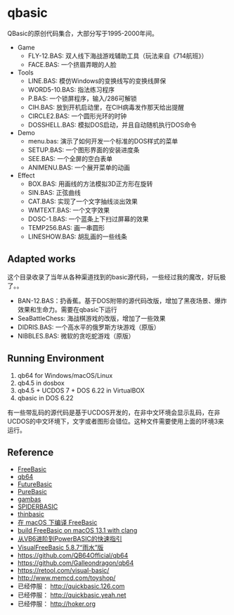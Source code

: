# qbasic

QBasic的原创代码集合，大部分写于1995-2000年间。

- Game
    - FLY-12.BAS: 双人线下海战游戏辅助工具（玩法来自《714航班》）
    - FACE.BAS: 一个挤眉弄眼的人脸
- Tools
    - LINE.BAS: 模仿Windows的变换线写的变换线屏保
    - WORD5-10.BAS: 指法练习程序
    - P.BAS: 一个锁屏程序，输入/286可解锁
    - CIH.BAS: 放到开机启动里，在CIH病毒发作那天给出提醒
    - CIRCLE2.BAS: 一个圆形光环的时钟
    - DOSSHELL.BAS: 模拟DOS启动，并且自动随机执行DOS命令
- Demo
    - menu.bas: 演示了如何开发一个标准的DOS样式的菜单
    - SETUP.BAS: 一个图形界面的安装进度条
    - SEE.BAS: 一个全屏的空白表单
    - ANIMENU.BAS: 一个展开菜单的动画
- Effect
    - BOX.BAS: 用画线的方法模拟3D正方形在旋转
    - SIN.BAS: 正弦曲线
    - CAT.BAS: 实现了一个文字抽线淡出效果
    - WMTEXT.BAS: 一个文字效果
    - DOSC-1.BAS: 一个蓝条上下扫过屏幕的效果
    - TEMP256.BAS: 画一串圆形
    - LINESHOW.BAS: 胡乱画的一些线条

## Adapted works

这个目录收录了当年从各种渠道找到的basic源代码，一些经过我的魔改，好玩极了。。

- BAN-12.BAS：扔香蕉。基于DOS附带的源代码改版，增加了黑夜场景、爆炸效果和生命力。需要在qbasic下运行
- SeaBattleChess: 海战棋游戏的改版，增加了一些效果
- DIDRIS.BAS: 一个高水平的俄罗斯方块游戏（原版）
- NIBBLES.BAS: 微软的贪吃蛇游戏（原版）

## Running Environment

1. qb64 for Windows/macOS/Linux
2. qb4.5 in dosbox
3. qb4.5 + UCDOS 7 + DOS 6.22 in VirtualBOX
4. qbasic in DOS 6.22

有一些带乱码的源代码是基于UCDOS开发的，在非中文环境会显示乱码，在非UCDOS的中文环境下，文字或者图形会错位。这种文件需要使用上面的环境3来运行。

## Reference

- [FreeBasic](https://www.freebasic.net/)
- [qb64](https://qb64.com/)
- [FutureBasic](http://www.brilorsoftware.com/fb/pages/home.html)
- [PureBasic](https://www.purebasic.com/index.php)
- [gambas](https://gambas.sourceforge.net/en/main.html)
- [SPIDERBASIC](https://www.spiderbasic.com/)
- [thinbasic](https://www.thinbasic.com/)
- [在 macOS 下编译 FreeBasic](https://zhuanlan.zhihu.com/p/611374318)
- [build FreeBasic on macOS 13.1 with clang](https://github.com/freebasic/fbc/issues/409)
- [从VB6进阶到PowerBASIC的快速指引](http://www.yfvb.com/thread-6408.htm)
- [VisualFreeBasic 5.8.7“雨水”版](http://www.yfvb.com/soft-48.htm)
- https://github.com/QB64Official/qb64
- https://github.com/Galleondragon/qb64
- https://retool.com/visual-basic/
- http://www.memcd.com/toyshop/
- 已经停服： http://quickbasic.126.com
- 已经停服： http://quickbasic.yeah.net
- 已经停服： http://hoker.org